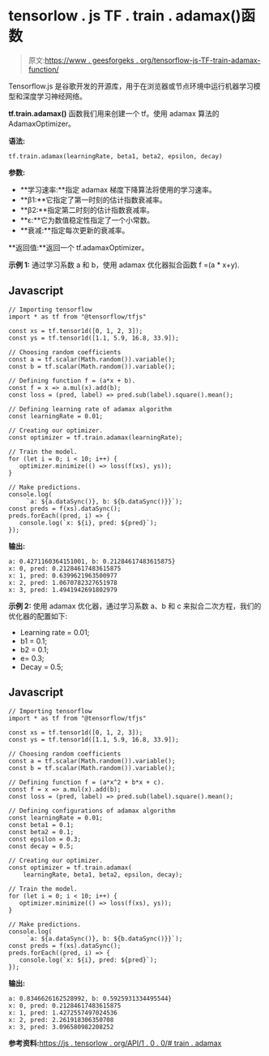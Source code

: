 # tensorlow . js TF . train . adamax()函数

> 原文:[https://www . geesforgeks . org/tensorflow-js-TF-train-adamax-function/](https://www.geeksforgeeks.org/tensorflow-js-tf-train-adamax-function/)

Tensorflow.js 是谷歌开发的开源库，用于在浏览器或节点环境中运行机器学习模型和深度学习神经网络。

**tf.train.adamax()** 函数我们用来创建一个 tf。使用 adamax 算法的 AdamaxOptimizer。

**语法:**

```
tf.train.adamax(learningRate, beta1, beta2, epsilon, decay)
```

**参数:**

*   **学习速率:**指定 adamax 梯度下降算法将使用的学习速率。
*   **β1:**它指定了第一时刻的估计指数衰减率。
*   **β2:**指定第二时刻的估计指数衰减率。
*   **ε:**它为数值稳定性指定了一个小常数。
*   **衰减:**指定每次更新的衰减率。

**返回值:**返回一个 tf.adamaxOptimizer。

**示例 1:** 通过学习系数 a 和 b，使用 adamax 优化器拟合函数 f =(a * x+y).

## Javascript

```
// Importing tensorflow
import * as tf from "@tensorflow/tfjs"

const xs = tf.tensor1d([0, 1, 2, 3]);
const ys = tf.tensor1d([1.1, 5.9, 16.8, 33.9]);

// Choosing random coefficients
const a = tf.scalar(Math.random()).variable();
const b = tf.scalar(Math.random()).variable();

// Defining function f = (a*x + b).
const f = x => a.mul(x).add(b);
const loss = (pred, label) => pred.sub(label).square().mean();

// Defining learning rate of adamax algorithm
const learningRate = 0.01;

// Creating our optimizer.
const optimizer = tf.train.adamax(learningRate);

// Train the model.
for (let i = 0; i < 10; i++) {
   optimizer.minimize(() => loss(f(xs), ys));
}

// Make predictions.
console.log(
     `a: ${a.dataSync()}, b: ${b.dataSync()}}`);
const preds = f(xs).dataSync();
preds.forEach((pred, i) => {
   console.log(`x: ${i}, pred: ${pred}`);
});
```

**输出:**

```
a: 0.4271160364151001, b: 0.21284617483615875}
x: 0, pred: 0.21284617483615875
x: 1, pred: 0.6399621963500977
x: 2, pred: 1.0670782327651978
x: 3, pred: 1.4941942691802979
```

**示例 2:** 使用 adamax 优化器，通过学习系数 a、b 和 c 来拟合二次方程，我们的优化器的配置如下:

*   Learning rate = 0.01;
*   b1 = 0.1;
*   b2 = 0.1;
*   e= 0.3;
*   Decay = 0.5;

## Javascript

```
// Importing tensorflow
import * as tf from "@tensorflow/tfjs"

const xs = tf.tensor1d([0, 1, 2, 3]);
const ys = tf.tensor1d([1.1, 5.9, 16.8, 33.9]);

// Choosing random coefficients
const a = tf.scalar(Math.random()).variable();
const b = tf.scalar(Math.random()).variable();

// Defining function f = (a*x^2 + b*x + c).
const f = x => a.mul(x).add(b);
const loss = (pred, label) => pred.sub(label).square().mean();

// Defining configurations of adamax algorithm
const learningRate = 0.01;
const beta1 = 0.1;
const beta2 = 0.1;
const epsilon = 0.3;
const decay = 0.5;

// Creating our optimizer.
const optimizer = tf.train.adamax(
    learningRate, beta1, beta2, epsilon, decay);

// Train the model.
for (let i = 0; i < 10; i++) {
   optimizer.minimize(() => loss(f(xs), ys));
}

// Make predictions.
console.log(
     `a: ${a.dataSync()}, b: ${b.dataSync()}}`);
const preds = f(xs).dataSync();
preds.forEach((pred, i) => {
   console.log(`x: ${i}, pred: ${pred}`);
});
```

**输出:**

```
a: 0.8346626162528992, b: 0.5925931334495544}
x: 0, pred: 0.21284617483615875
x: 1, pred: 1.4272557497024536
x: 2, pred: 2.261918306350708
x: 3, pred: 3.096580982208252
```

**参考资料:**[https://js . tensorlow . org/API/1 . 0 . 0/# train . adamax](https://js.tensorflow.org/api/1.0.0/#train.adamax)